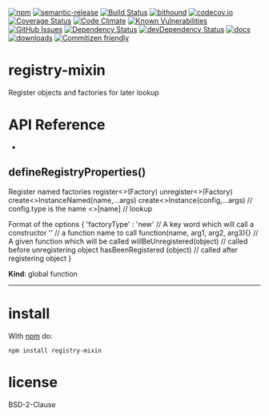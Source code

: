 [![npm](https://img.shields.io/npm/v/registry-mixin.svg)](https://www.npmjs.com/package/registry-mixin)
[![semantic-release](https://img.shields.io/badge/%20%20%F0%9F%93%A6%F0%9F%9A%80-semantic--release-e10079.svg)](https://github.com/arlac77/registry-mixin)
[![Build Status](https://secure.travis-ci.org/arlac77/registry-mixin.png)](http://travis-ci.org/arlac77/registry-mixin)
[![bithound](https://www.bithound.io/github/arlac77/registry-mixin/badges/score.svg)](https://www.bithound.io/github/arlac77/registry-mixin)
[![codecov.io](http://codecov.io/github/arlac77/registry-mixin/coverage.svg?branch=master)](http://codecov.io/github/arlac77/registry-mixin?branch=master)
[![Coverage Status](https://coveralls.io/repos/arlac77/registry-mixin/badge.svg)](https://coveralls.io/r/arlac77/registry-mixin)
[![Code Climate](https://codeclimate.com/github/arlac77/registry-mixin/badges/gpa.svg)](https://codeclimate.com/github/arlac77/registry-mixin)
[![Known Vulnerabilities](https://snyk.io/test/github/arlac77/registry-mixin/badge.svg)](https://snyk.io/test/github/arlac77/registry-mixin)
[![GitHub Issues](https://img.shields.io/github/issues/arlac77/registry-mixin.svg?style=flat-square)](https://github.com/arlac77/registry-mixin/issues)
[![Dependency Status](https://david-dm.org/arlac77/registry-mixin.svg)](https://david-dm.org/arlac77/registry-mixin)
[![devDependency Status](https://david-dm.org/arlac77/registry-mixin/dev-status.svg)](https://david-dm.org/arlac77/registry-mixin#info=devDependencies)
[![docs](http://inch-ci.org/github/arlac77/registry-mixin.svg?branch=master)](http://inch-ci.org/github/arlac77/registry-mixin)
[![downloads](http://img.shields.io/npm/dm/registry-mixin.svg?style=flat-square)](https://npmjs.org/package/registry-mixin)
[![Commitizen friendly](https://img.shields.io/badge/commitizen-friendly-brightgreen.svg)](http://commitizen.github.io/cz-cli/)

registry-mixin
===
Register objects and factories for later lookup

# API Reference

* <a name="defineRegistryProperties"></a>

## defineRegistryProperties()
Register named factories
register<<Name>>(Factory)
unregister<<Name>>(Factory)
create<<Name>>InstanceNamed(name,...args)
create<<Name>>Instance(config,...args) // config.type is the name
<<Name>>[name] // lookup

Format of the options
{
	'factoryType' : 'new'																// A key word which will call a constructor
                 '<functionName>'										// a function name to call
                 function(name, arg1, arg2, arg3){}  // A given function which will be called
 willBeUnregistered(object) // called before unregistering object
 hasBeenRegistered (object)  // called after registering object
}

**Kind**: global function  

* * *

install
=======

With [npm](http://npmjs.org) do:

```shell
npm install registry-mixin
```

license
=======

BSD-2-Clause
